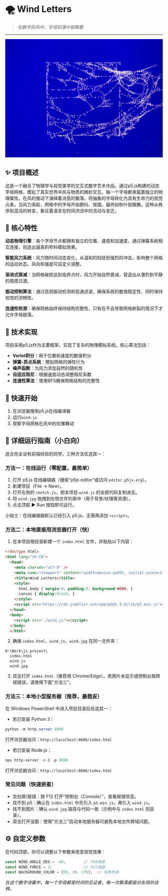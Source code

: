 # 🌪️ Wind Letters

> *在数字的风中，字母如落叶般飘散*

---
![alt text](wind.jpg)
## ✨ 项目概述

这是一个融合了物理学与视觉美学的交互式数字艺术作品。通过p5.js构建的动态字母网格，模拟了真实世界中风与物质的微妙交互。每一个字母都承载着独立的物理属性，在风的推动下演绎着诗意的飘落。将抽象的字母转化为具有生命力的视觉元素。当风力渐起，网格中的字母开始颤抖、摇摆，最终如秋叶般飘散。这种从秩序到混沌的转变，象征着语言在时间洪流中的流动与变迁。

## 🌊 核心特性

**动态物理引擎**：每个字母节点都拥有独立的位置、速度和加速度，通过弹簧系统相互连接，创造出逼真的布料模拟效果。

**智能风力系统**：风力随时间动态变化，从温和的轻抚到强烈的冲击，影响整个网格的运动状态。风向和强度可自定义调整。

**渐进式衰减**：当网格破损达到临界点时，风力开始自然衰减，营造出从激烈到平静的情感过渡。

**振动控制算法**：通过高频振动检测和低通滤波，确保系统的数值稳定性，同时保持视觉的流畅性。

**连通性检测**：确保网格始终保持结构完整性，只有在不会导致网格断裂的情况下才允许字母脱落。

## 🎯 技术实现

项目采用p5.js作为主要框架，实现了复杂的物理模拟系统。核心算法包括：

- **Verlet积分**：用于位置和速度的数值积分
- **弹簧-质点系统**：模拟网格的弹性行为  
- **噪声函数**：为风力添加自然的随机性
- **自适应阻尼**：根据速度动态调整阻尼系数
- **连通性算法**：使用BFS确保网格结构的完整性

## 🚀 快速开始

1. 在浏览器搜索p5.js在线编译器
2. 运行`wind.js`
3. 观察字母网格在风中的优雅舞动

## 🧭 详细运行指南（小白向）

适合完全没有前端经验的同学。三种方法任选其一：

### 方法一：在线运行（零配置，最简单）
1. 打开 p5.js 在线编辑器（搜索“p5js editor”或访问 `editor.p5js.org`）。
2. 新建项目（File → New）。
3. 打开左侧的 `sketch.js`，把本项目 `wind.js` 的全部代码复制进去。
4. 将 `wind.jpg` 拖拽到左侧文件列表中（用于背景/纹理等资源）。
5. 点击顶部 ▶ Run 按钮即可运行。

小贴士：在线编辑器默认已经引入 p5.js，无需再添加 `<script>`。

### 方法二：本地直接用浏览器打开（快）
1. 在本项目根目录新建一个 `index.html` 文件，并粘贴以下内容：

```html
<!doctype html>
<html lang="zh-CN">
  <head>
    <meta charset="utf-8" />
    <meta name="viewport" content="width=device-width, initial-scale=1" />
    <title>Wind Letters</title>
    <style>
      html,body { margin:0; padding:0; background:#000; }
      canvas { display:block; }
    </style>
    <script src="https://cdn.jsdelivr.net/npm/p5@1.9.0/lib/p5.min.js"></script>
  </head>
  <body>
    <script src="./wind.js"></script>
  </body>
  </html>
```

2. 确保 `index.html`、`wind.js`、`wind.jpg` 在同一文件夹：

```
D:\Work\js_project\
  index.html
  wind.js
  wind.jpg
```

3. 双击打开 `index.html`（推荐用 Chrome/Edge）。若图片未显示或控制台报跨域错误，请使用下面“方法三”。

### 方法三：本地小型服务器（推荐，最稳妥）
在 Windows PowerShell 中进入项目目录后任选其一：

- 若已安装 Python 3：
```powershell
python -m http.server 8000
```
  打开浏览器访问：`http://localhost:8000/index.html`

- 若已安装 Node.js：
```powershell
npx http-server -c-1 -p 8080
```
  打开浏览器访问：`http://localhost:8080/index.html`

### 常见问题（快速排查）
- 空白屏/报错：按 F12 打开“控制台（Console）”，查看报错信息。
- 找不到 p5：确认在 `index.html` 中先引入 `p5.min.js`，再引入 `wind.js`。
- 找不到图片：确认 `wind.jpg` 路径与代码一致（示例中与 `index.html` 同目录）。
- 双击打开没图：使用“方法三”启动本地服务器可避免本地文件跨域问题。

## ⚙️ 自定义参数

在代码顶部，你可以调整以下参数来改变视觉效果：

```javascript
const WIND_ANGLE_DEG = -40;        // 风向角度
const WIND_FORCE = 2;              // 风力强度
const BACKGROUND_COLOR = [65, 10, 235];  // 背景色调
```


*在这个数字诗篇中，每一个字母都是时间的见证者，每一次飘落都是对永恒的诠释。*
